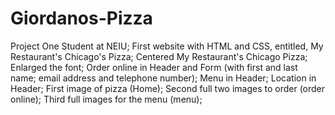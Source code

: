 # Giordanos-Pizza
Project One
Student at NEIU; 
First website with HTML and CSS, entitled, My Restaurant's Chicago's Pizza;
Centered My Restaurant's Chicago Pizza;
Enlarged the font;
Order online in Header and Form (with first and last name; email address and telephone number);
Menu in Header;
Location in Header;
First image of pizza (Home);
Second full two images to order (order online);
Third full images for the menu (menu);
